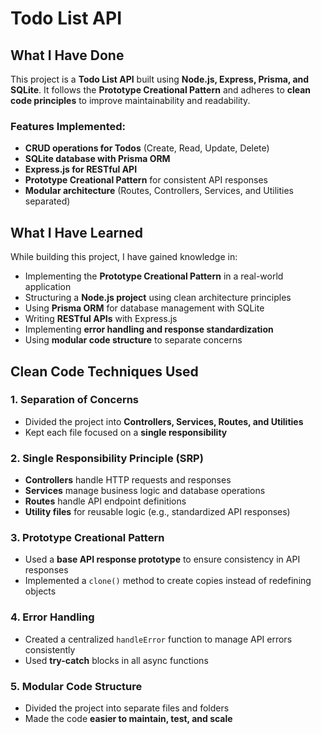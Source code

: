# Todo List API

## What I Have Done
This project is a **Todo List API** built using **Node.js, Express, Prisma, and SQLite**. It follows the **Prototype Creational Pattern** and adheres to **clean code principles** to improve maintainability and readability.

### Features Implemented:
- **CRUD operations for Todos** (Create, Read, Update, Delete)
- **SQLite database with Prisma ORM**
- **Express.js for RESTful API**
- **Prototype Creational Pattern** for consistent API responses
- **Modular architecture** (Routes, Controllers, Services, and Utilities separated)

## What I Have Learned
While building this project, I have gained knowledge in:
- Implementing the **Prototype Creational Pattern** in a real-world application
- Structuring a **Node.js project** using clean architecture principles
- Using **Prisma ORM** for database management with SQLite
- Writing **RESTful APIs** with Express.js
- Implementing **error handling and response standardization**
- Using **modular code structure** to separate concerns

## Clean Code Techniques Used
### 1. **Separation of Concerns**
   - Divided the project into **Controllers, Services, Routes, and Utilities**
   - Kept each file focused on a **single responsibility**

### 2. **Single Responsibility Principle (SRP)**
   - **Controllers** handle HTTP requests and responses
   - **Services** manage business logic and database operations
   - **Routes** handle API endpoint definitions
   - **Utility files** for reusable logic (e.g., standardized API responses)

### 3. **Prototype Creational Pattern**
   - Used a **base API response prototype** to ensure consistency in API responses
   - Implemented a `clone()` method to create copies instead of redefining objects

### 4. **Error Handling**
   - Created a centralized `handleError` function to manage API errors consistently
   - Used **try-catch** blocks in all async functions

### 5. **Modular Code Structure**
   - Divided the project into separate files and folders
   - Made the code **easier to maintain, test, and scale**


